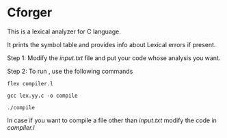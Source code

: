 # Cforger

This is a lexical analyzer for C language.

It prints the symbol table and provides info about Lexical errors if present.

Step 1: Modify the *input.txt* file and put your code whose analysis you want.

Step 2: To run , use the following commands

`flex compiler.l`

`gcc lex.yy.c -o compile `

`./compile `

In case if you want to compile a file other than *input.txt* modify the code in *compiler.l*
